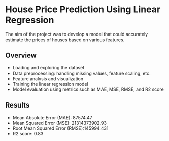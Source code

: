 # House Price Prediction Using Linear Regression
 The aim of the project was to develop a model that could accurately estimate the prices of houses based on various features.

 ## Overview
+ Loading and exploring the dataset
+ Data preprocessing: handling missing values, feature scaling, etc.
+ Feature analysis and visualization
+ Training the linear regression model
+ Model evaluation using metrics such as MAE, MSE, RMSE, and R2 score

## Results

+ Mean Absolute Error (MAE): 87574.47
+ Mean Squared Error (MSE): 21314373902.93
+ Root Mean Squared Error (RMSE):145994.431
+ R2 score: 0.83
